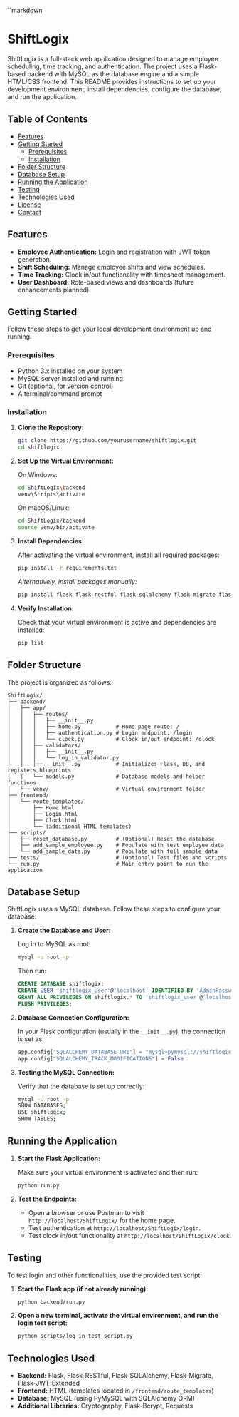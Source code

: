 ``markdown
# ShiftLogix

ShiftLogix is a full-stack web application designed to manage employee scheduling, time tracking, and authentication. The project uses a Flask-based backend with MySQL as the database engine and a simple HTML/CSS frontend. This README provides instructions to set up your development environment, install dependencies, configure the database, and run the application.

## Table of Contents

- [Features](#features)
- [Getting Started](#getting-started)
  - [Prerequisites](#prerequisites)
  - [Installation](#installation)
- [Folder Structure](#folder-structure)
- [Database Setup](#database-setup)
- [Running the Application](#running-the-application)
- [Testing](#testing)
- [Technologies Used](#technologies-used)
- [License](#license)
- [Contact](#contact)

## Features

- **Employee Authentication:** Login and registration with JWT token generation.
- **Shift Scheduling:** Manage employee shifts and view schedules.
- **Time Tracking:** Clock in/out functionality with timesheet management.
- **User Dashboard:** Role-based views and dashboards (future enhancements planned).

## Getting Started

Follow these steps to get your local development environment up and running.

### Prerequisites

- Python 3.x installed on your system
- MySQL server installed and running
- Git (optional, for version control)
- A terminal/command prompt

### Installation

1. **Clone the Repository:**

   ```bash
   git clone https://github.com/yourusername/shiftlogix.git
   cd shiftlogix
   ```

2. **Set Up the Virtual Environment:**

   On Windows:
   ```bash
   cd ShiftLogix\backend
   venv\Scripts\activate
   ```

   On macOS/Linux:
   ```bash
   cd ShiftLogix/backend
   source venv/bin/activate
   ```

3. **Install Dependencies:**

   After activating the virtual environment, install all required packages:
   ```bash
   pip install -r requirements.txt
   ```

   *Alternatively, install packages manually:*
   ```bash
   pip install flask flask-restful flask-sqlalchemy flask-migrate flask-jwt-extended pymysql cryptography flask-bcrypt requests
   ```

4. **Verify Installation:**

   Check that your virtual environment is active and dependencies are installed:
   ```bash
   pip list
   ```

## Folder Structure

The project is organized as follows:

```
ShiftLogix/
├── backend/
│   ├── app/
│   │   ├── routes/
│   │   │   ├── __init__.py
│   │   │   ├── home.py           # Home page route: /
│   │   │   ├── authentication.py # Login endpoint: /login
│   │   │   └── clock.py          # Clock in/out endpoint: /clock
│   │   ├── validators/
│   │   │   ├── __init__.py
│   │   │   └── log_in_validator.py
│   │   ├── __init__.py           # Initializes Flask, DB, and registers blueprints
│   │   └── models.py             # Database models and helper functions
│   └── venv/                     # Virtual environment folder
├── frontend/
│   └── route_templates/
│       ├── Home.html
│       ├── Login.html
│       ├── Clock.html
│       └── (additional HTML templates)
├── scripts/
│   ├── reset_database.py         # (Optional) Reset the database
│   ├── add_sample_employee.py    # Populate with test employee data
│   └── add_sample_data.py        # Populate with full sample data
├── tests/                        # (Optional) Test files and scripts
└── run.py                        # Main entry point to run the application
```

## Database Setup

ShiftLogix uses a MySQL database. Follow these steps to configure your database:

1. **Create the Database and User:**

   Log in to MySQL as root:
   ```bash
   mysql -u root -p
   ```

   Then run:
   ```sql
   CREATE DATABASE shiftlogix;
   CREATE USER 'shiftlogix_user'@'localhost' IDENTIFIED BY 'AdminPassword1234';
   GRANT ALL PRIVILEGES ON shiftlogix.* TO 'shiftlogix_user'@'localhost';
   FLUSH PRIVILEGES;
   ```

2. **Database Connection Configuration:**

   In your Flask configuration (usually in the `__init__.py`), the connection is set as:
   ```python
   app.config["SQLALCHEMY_DATABASE_URI"] = "mysql+pymysql://shiftlogix_user:AdminPassword1234@localhost/shiftlogix"
   app.config["SQLALCHEMY_TRACK_MODIFICATIONS"] = False
   ```

3. **Testing the MySQL Connection:**

   Verify that the database is set up correctly:
   ```bash
   mysql -u root -p
   SHOW DATABASES;
   USE shiftlogix;
   SHOW TABLES;
   ```

## Running the Application

1. **Start the Flask Application:**

   Make sure your virtual environment is activated and then run:
   ```bash
   python run.py
   ```

2. **Test the Endpoints:**

   - Open a browser or use Postman to visit `http://localhost/ShiftLogix/` for the home page.
   - Test authentication at `http://localhost/ShiftLogix/login`.
   - Test clock in/out functionality at `http://localhost/ShiftLogix/clock`.

## Testing

To test login and other functionalities, use the provided test script:

1. **Start the Flask app (if not already running):**
   ```bash
   python backend/run.py
   ```

2. **Open a new terminal, activate the virtual environment, and run the login test script:**
   ```bash
   python scripts/log_in_test_script.py
   ```

## Technologies Used

- **Backend:** Flask, Flask-RESTful, Flask-SQLAlchemy, Flask-Migrate, Flask-JWT-Extended
- **Frontend:** HTML (templates located in `/frontend/route_templates`)
- **Database:** MySQL (using PyMySQL with SQLAlchemy ORM)
- **Additional Libraries:** Cryptography, Flask-Bcrypt, Requests
